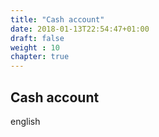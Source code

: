 ```yaml
---
title: "Cash account"
date: 2018-01-13T22:54:47+01:00
draft: false
weight : 10
chapter: true
---
```

## Cash account
english
